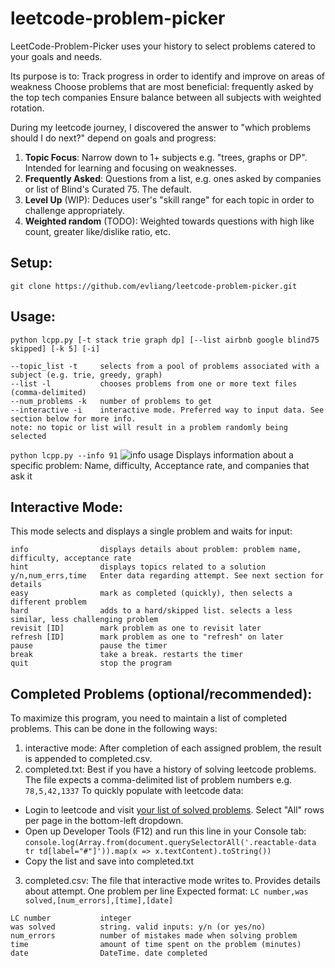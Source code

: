 # leetcode-problem-picker

LeetCode-Problem-Picker uses your history to select problems catered to your goals and needs.

Its purpose is to:
Track progress in order to identify and improve on areas of weakness
Choose problems that are most beneficial: frequently asked by the top tech companies
Ensure balance between all subjects with weighted rotation.

During my leetcode journey, I discovered the answer to "which problems should I do next?" depend on goals and progress:
1. **Topic Focus**: Narrow down to 1+ subjects e.g. "trees, graphs or DP". Intended for learning and focusing on weaknesses.
2. **Frequently Asked**: Questions from a list, e.g. ones asked by companies or list of Blind's Curated 75. The default.
3. **Level Up** (WIP): Deduces user's "skill range" for each topic in order to challenge appropriately.
4. **Weighted random** (TODO): Weighted towards questions with high like count, greater like/dislike ratio, etc.

## Setup:
```git clone https://github.com/evliang/leetcode-problem-picker.git```

## Usage:
```python lcpp.py [-t stack trie graph dp] [--list airbnb google blind75 skipped] [-k 5] [-i]```

```
--topic_list -t     selects from a pool of problems associated with a subject (e.g. trie, greedy, graph)
--list -l           chooses problems from one or more text files (comma-delimited)
--num_problems -k   number of problems to get
--interactive -i    interactive mode. Preferred way to input data. See section below for more info.
note: no topic or list will result in a problem randomly being selected
```

```python lcpp.py --info 91```
![info usage](https://i.ibb.co/z7ndhVQ/Screen-Shot-2021-05-25-at-4-06-30-PM.png)
Displays information about a specific problem: Name, difficulty, Acceptance rate, and companies that ask it

## Interactive Mode:
This mode selects and displays a single problem and waits for input:

```
info                displays details about problem: problem name, difficulty, acceptance rate
hint                displays topics related to a solution
y/n,num_errs,time   Enter data regarding attempt. See next section for details
easy                mark as completed (quickly), then selects a different problem
hard                adds to a hard/skipped list. selects a less similar, less challenging problem
revisit [ID]        mark problem as one to revisit later
refresh [ID]        mark problem as one to "refresh" on later
pause               pause the timer
break               take a break. restarts the timer
quit                stop the program
```

## Completed Problems (optional/recommended):
To maximize this program, you need to maintain a list of completed problems. This can be done in the following ways:
1. interactive mode: After completion of each assigned problem, the result is appended to completed.csv.
2. completed.txt: Best if you have a history of solving leetcode problems. The file expects a comma-delimited list of problem numbers e.g. ```78,5,42,1337```
   To quickly populate with leetcode data:

* Login to leetcode and visit [your list of solved problems](https://leetcode.com/problemset/all/?status=Solved). Select "All" rows per page in the bottom-left dropdown.
* Open up Developer Tools (F12) and run this line in your Console tab:
  ```console.log(Array.from(document.querySelectorAll('.reactable-data tr td[label="#"]')).map(x => x.textContent).toString())```
* Copy the list and save into completed.txt

3. completed.csv: The file that interactive mode writes to. Provides details about attempt. One problem per line
Expected format: ```LC number,was solved,[num_errors],[time],[date]```
```
LC number           integer
was solved          string. valid inputs: y/n (or yes/no)
num_errors          number of mistakes made when solving problem
time                amount of time spent on the problem (minutes)
date                DateTime. date completed
```
